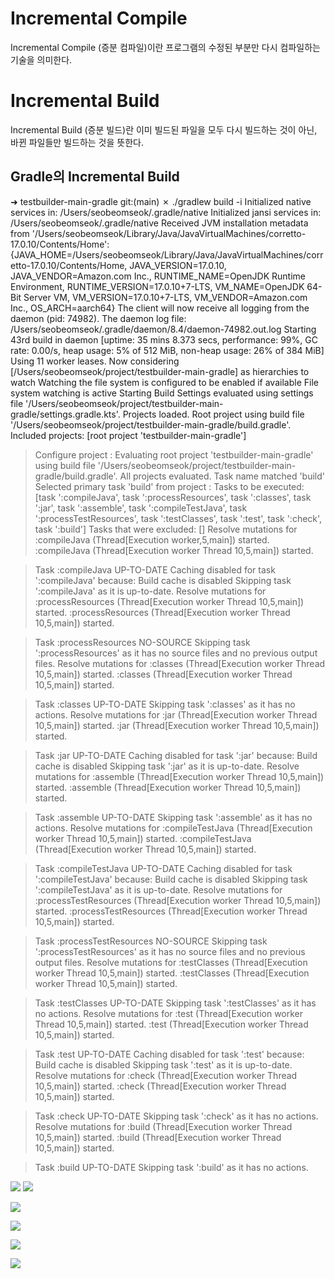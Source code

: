 # Incremental Compile 
Incremental Compile (증분 컴파일)이란 프로그램의 수정된 부분만 다시 컴파일하는 기술을 의미한다.

# Incremental Build
Incremental Build (증분 빌드)란 이미 빌드된 파일을 모두 다시 빌드하는 것이 아닌, 바뀐 파일들만 빌드하는 것을 뜻한다.

## Gradle의 Incremental Build
➜  testbuilder-main-gradle git:(main) ✗ ./gradlew build -i
Initialized native services in: /Users/seobeomseok/.gradle/native
Initialized jansi services in: /Users/seobeomseok/.gradle/native
Received JVM installation metadata from '/Users/seobeomseok/Library/Java/JavaVirtualMachines/corretto-17.0.10/Contents/Home': {JAVA_HOME=/Users/seobeomseok/Library/Java/JavaVirtualMachines/corretto-17.0.10/Contents/Home, JAVA_VERSION=17.0.10, JAVA_VENDOR=Amazon.com Inc., RUNTIME_NAME=OpenJDK Runtime Environment, RUNTIME_VERSION=17.0.10+7-LTS, VM_NAME=OpenJDK 64-Bit Server VM, VM_VERSION=17.0.10+7-LTS, VM_VENDOR=Amazon.com Inc., OS_ARCH=aarch64}
The client will now receive all logging from the daemon (pid: 74982). The daemon log file: /Users/seobeomseok/.gradle/daemon/8.4/daemon-74982.out.log
Starting 43rd build in daemon [uptime: 35 mins 8.373 secs, performance: 99%, GC rate: 0.00/s, heap usage: 5% of 512 MiB, non-heap usage: 26% of 384 MiB]
Using 11 worker leases.
Now considering [/Users/seobeomseok/project/testbuilder-main-gradle] as hierarchies to watch
Watching the file system is configured to be enabled if available
File system watching is active
Starting Build
Settings evaluated using settings file '/Users/seobeomseok/project/testbuilder-main-gradle/settings.gradle.kts'.
Projects loaded. Root project using build file '/Users/seobeomseok/project/testbuilder-main-gradle/build.gradle'.
Included projects: [root project 'testbuilder-main-gradle']

> Configure project :
Evaluating root project 'testbuilder-main-gradle' using build file '/Users/seobeomseok/project/testbuilder-main-gradle/build.gradle'.
All projects evaluated.
Task name matched 'build'
Selected primary task 'build' from project :
Tasks to be executed: [task ':compileJava', task ':processResources', task ':classes', task ':jar', task ':assemble', task ':compileTestJava', task ':processTestResources', task ':testClasses', task ':test', task ':check', task ':build']
Tasks that were excluded: []
Resolve mutations for :compileJava (Thread[Execution worker,5,main]) started.
:compileJava (Thread[Execution worker Thread 10,5,main]) started.

> Task :compileJava UP-TO-DATE
Caching disabled for task ':compileJava' because:
  Build cache is disabled
Skipping task ':compileJava' as it is up-to-date.
Resolve mutations for :processResources (Thread[Execution worker Thread 10,5,main]) started.
:processResources (Thread[Execution worker Thread 10,5,main]) started.

> Task :processResources NO-SOURCE
Skipping task ':processResources' as it has no source files and no previous output files.
Resolve mutations for :classes (Thread[Execution worker Thread 10,5,main]) started.
:classes (Thread[Execution worker Thread 10,5,main]) started.

> Task :classes UP-TO-DATE
Skipping task ':classes' as it has no actions.
Resolve mutations for :jar (Thread[Execution worker Thread 10,5,main]) started.
:jar (Thread[Execution worker Thread 10,5,main]) started.

> Task :jar UP-TO-DATE
Caching disabled for task ':jar' because:
  Build cache is disabled
Skipping task ':jar' as it is up-to-date.
Resolve mutations for :assemble (Thread[Execution worker Thread 10,5,main]) started.
:assemble (Thread[Execution worker Thread 10,5,main]) started.

> Task :assemble UP-TO-DATE
Skipping task ':assemble' as it has no actions.
Resolve mutations for :compileTestJava (Thread[Execution worker Thread 10,5,main]) started.
:compileTestJava (Thread[Execution worker Thread 10,5,main]) started.

> Task :compileTestJava UP-TO-DATE
Caching disabled for task ':compileTestJava' because:
  Build cache is disabled
Skipping task ':compileTestJava' as it is up-to-date.
Resolve mutations for :processTestResources (Thread[Execution worker Thread 10,5,main]) started.
:processTestResources (Thread[Execution worker Thread 10,5,main]) started.

> Task :processTestResources NO-SOURCE
Skipping task ':processTestResources' as it has no source files and no previous output files.
Resolve mutations for :testClasses (Thread[Execution worker Thread 10,5,main]) started.
:testClasses (Thread[Execution worker Thread 10,5,main]) started.

> Task :testClasses UP-TO-DATE
Skipping task ':testClasses' as it has no actions.
Resolve mutations for :test (Thread[Execution worker Thread 10,5,main]) started.
:test (Thread[Execution worker Thread 10,5,main]) started.

> Task :test UP-TO-DATE
Caching disabled for task ':test' because:
  Build cache is disabled
Skipping task ':test' as it is up-to-date.
Resolve mutations for :check (Thread[Execution worker Thread 10,5,main]) started.
:check (Thread[Execution worker Thread 10,5,main]) started.

> Task :check UP-TO-DATE
Skipping task ':check' as it has no actions.
Resolve mutations for :build (Thread[Execution worker Thread 10,5,main]) started.
:build (Thread[Execution worker Thread 10,5,main]) started.

> Task :build UP-TO-DATE
Skipping task ':build' as it has no actions.



![](https://i.imgur.com/Gvjz81H.png)
![](https://i.imgur.com/GxOfMVw.png)

![](https://i.imgur.com/tzjAPW6.png)


![](https://i.imgur.com/muv6N2d.png)

![](https://i.imgur.com/qCDGqQd.png)




![](https://i.imgur.com/ERvCjpP.png)
